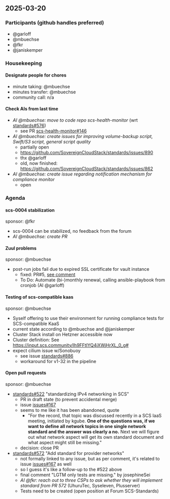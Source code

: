 ## 2025-03-20

### Participants (github handles preferred)

- @garloff
- @mbuechse
- @fkr
- @janiskemper

### Housekeeping

#### Designate people for chores

- minute taking: @mbuechse
- minutes transfer: @mbuechse
- community call: n/a

#### Check AIs from last time

- _AI @mbuechse: move to code repo scs-health-monitor_ (wrt [standards#576](https://github.com/SovereignCloudStack/standards/pull/576))
  - see PR [scs-health-monitor#146](https://github.com/SovereignCloudStack/scs-health-monitor/pull/146)
- _AI @mbuechse: create issues for improving volume-backup script, Swift/S3 script, general script quality_
  - partially open
  - <https://github.com/SovereignCloudStack/standards/issues/890>
  - thx @garloff
  - old, now finished: <https://github.com/SovereignCloudStack/standards/issues/862>
- _AI @mbuechse: create issue regarding notification mechanism for compliance monitor_
  - open

### Agenda

#### scs-0004 stabilization

sponsor: @fkr

- scs-0004 can be stabilized, no feedback from the forum
- _AI @mbuechse: create PR_

#### Zuul problems

sponsor: @mbuechse

- post-run jobs fail due to expired SSL certificate for vault instance
  - fixed: PR#5, [see comment](https://github.com/SovereignCloudStack/system-config/pull/5#issuecomment-2737260534)
  - To Do: Automate (bi-)monthly renewal, calling ansible-playbook from cronjob (AI @garloff)

#### Testing of scs-compatible kaas

sponsor: @mbuechse

- Syself offering to use their environment for running compliance tests for SCS-compatible KaaS
- current state according to @mbuechse and @janiskemper
- Cluster Stack install on Hetzner accessible now
- Cluster definition: See <https://input.scs.community/Ih9FFtIYQ4iXWjHrXL_0_g#>
- expect cilium issue w/Sonobuoy
  - see issue [standards#886](https://github.com/SovereignCloudStack/standards/issues/886)
  - workaround for v1-32 in the pipeline

#### Open pull requests

sponsor: @mbuechse

- [standards#522](https://github.com/SovereignCloudStack/standards/pull/522) "standardizing IPv4 networking in SCS"
  - PR in draft state (to prevent accidental merge)
  - issue [issues#167](https://github.com/SovereignCloudStack/issues/issues/167)
  - seems to me like it has been abandoned, quote
    - "For the record, that topic was discussed recently in a SCS IaaS meeting, initiated by kgube. **One of the questions was, if we want to define all network topics in one single network standard and the answer was clearly a no.** Next we will figure out what network aspect will get its own standard document and what aspect might still be missing."
  - decision: close PR
- [standards#572](https://github.com/SovereignCloudStack/standards/pull/572) "Add standard for provider networks"
  - not formally linked to any issue, but as per comment, it's related to issue [issues#167](https://github.com/SovereignCloudStack/issues/issues/167) as well
  - so I guess it's like a follow-up to the #522 above
  - final comment "LGTM only tests are missing." by josephineSei
  - _AI @fkr: reach out to three CSPs to ask whether they will implement standard from PR 572_ (UhuruTec, Syseleven, Plusserver)
  - Tests need to be created (open position at Forum SCS-Standards)
